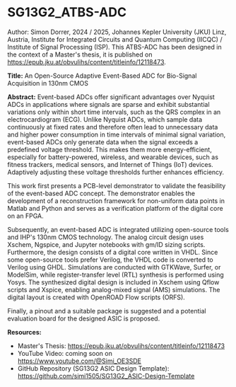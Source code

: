# SG13G2_ATBS-ADC
Author: Simon Dorrer, 2024 / 2025, Johannes Kepler University (JKU) Linz, Austria, Institute for Integrated Circuits and Quantum Computing (IICQC) / Institute of Signal Processing (ISP). This ATBS-ADC has been designed in the context of a Master's thesis, it is published on https://epub.jku.at/obvulihs/content/titleinfo/12118473.

**Title:** An Open-Source Adaptive Event-Based ADC for Bio-Signal Acquisition in 130nm CMOS

**Abstract:**
Event-based ADCs offer significant advantages over Nyquist ADCs in applications where signals are sparse and exhibit substantial variations only within short time intervals, such as the QRS complex in an electrocardiogram (ECG). Unlike Nyquist ADCs, which sample data continuously at fixed rates and therefore often lead to unnecessary data and higher power consumption in time intervals of minimal signal variation, event-based ADCs only generate data when the signal exceeds a predefined voltage threshold. This makes them more energy-efficient, especially for battery-powered, wireless, and wearable devices, such as fitness trackers, medical sensors, and Internet of Things (IoT) devices. Adaptively adjusting these voltage thresholds further enhances efficiency.

This work first presents a PCB-level demonstrator to validate the feasibility of the event-based ADC concept. The demonstrator enables the development of a reconstruction framework for non-uniform data points in Matlab and Python and serves as a verification platform of the digital core on an FPGA.

Subsequently, an event-based ADC is integrated utilizing open-source tools and IHP's 130nm CMOS technology. The analog circuit design uses Xschem, Ngspice, and Jupyter notebooks with gm/ID sizing scripts. Furthermore, the design consists of a digital core written in VHDL. Since some open-source tools prefer Verilog, the VHDL code is converted to Verilog using GHDL. Simulations are conducted with GTKWave, Surfer, or ModelSim, while register-transfer level (RTL) synthesis is performed using Yosys. The synthesized digital design is included in Xschem using Qflow scripts and Xspice, enabling analog-mixed signal (AMS) simulations. The digital layout is created with OpenROAD Flow scripts (ORFS).

Finally, a pinout and a suitable package is suggested and a potential evaluation board for the designed ASIC is proposed.

**Resources:**

- Master's Thesis: https://epub.jku.at/obvulihs/content/titleinfo/12118473
- YouTube Video: coming soon on https://www.youtube.com/@Simi_OE3SDE
- GitHub Repository (SG13G2 ASIC Design Template):
  https://github.com/simi1505/SG13G2_ASIC-Design-Template
